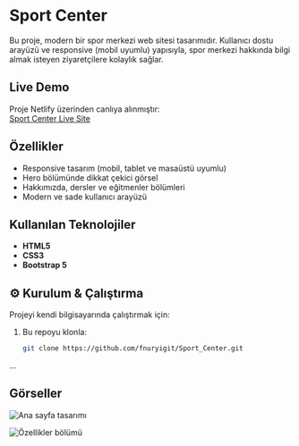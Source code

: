 # Sport Center

Bu proje, modern bir spor merkezi web sitesi tasarımıdır. Kullanıcı dostu arayüzü ve responsive (mobil uyumlu) yapısıyla, spor merkezi hakkında bilgi almak isteyen ziyaretçilere kolaylık sağlar.

##  Live Demo
Proje Netlify üzerinden canlıya alınmıştır:  
 [Sport Center Live Site](https://effortless-treacle-744169.netlify.app)

##  Özellikler
- Responsive tasarım (mobil, tablet ve masaüstü uyumlu)  
- Hero bölümünde dikkat çekici görsel  
- Hakkımızda, dersler ve eğitmenler bölümleri  
- Modern ve sade kullanıcı arayüzü  

##  Kullanılan Teknolojiler
- **HTML5**  
- **CSS3**  
- **Bootstrap 5**  

## ⚙ Kurulum & Çalıştırma
Projeyi kendi bilgisayarında çalıştırmak için:  

1. Bu repoyu klonla:  
   ```bash
   git clone https://github.com/fnuryigit/Sport_Center.git

...

## Görseller

![Ana sayfa tasarımı](images_2/1.png)

![Özellikler bölümü](images_2/2.png)





